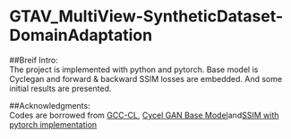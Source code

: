 # GTAV_MultiView-SyntheticDataset-DomainAdaptation
##Breif Intro:  
The project is implemented with python and pytorch. Base model is Cyclegan and forward & backward SSIM losses are embedded. And some initial results are presented.

##Acknowledgments:  
Codes are borrowed from [GCC-CL](https://github.com/gjy3035/GCC-CL), [Cycel GAN Base Model](https://github.com/junyanz/pytorch-CycleGAN-and-pix2pix)and[SSIM with pytorch implementation](https://github.com/Po-Hsun-Su/pytorch-ssim)
